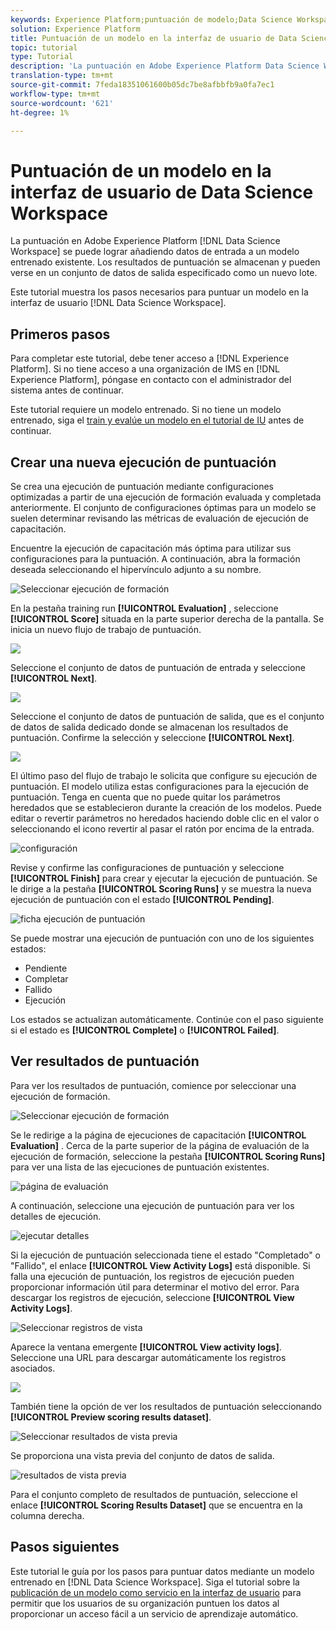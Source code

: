 ```yaml
---
keywords: Experience Platform;puntuación de modelo;Data Science Workspace;temas populares;iu;ejecución de puntuación;resultados de puntuación
solution: Experience Platform
title: Puntuación de un modelo en la interfaz de usuario de Data Science Workspace
topic: tutorial
type: Tutorial
description: 'La puntuación en Adobe Experience Platform Data Science Workspace se puede lograr añadiendo datos de entrada a un modelo entrenado existente. Los resultados de puntuación se almacenan y pueden verse en un conjunto de datos de salida especificado como un nuevo lote. '
translation-type: tm+mt
source-git-commit: 7feda18351061600b05dc7be8afbbfb9a0fa7ec1
workflow-type: tm+mt
source-wordcount: '621'
ht-degree: 1%

---
```



# Puntuación de un modelo en la interfaz de usuario de Data Science Workspace

La puntuación en Adobe Experience Platform [!DNL Data Science Workspace] se puede lograr añadiendo datos de entrada a un modelo entrenado existente. Los resultados de puntuación se almacenan y pueden verse en un conjunto de datos de salida especificado como un nuevo lote.

Este tutorial muestra los pasos necesarios para puntuar un modelo en la interfaz de usuario [!DNL Data Science Workspace].

## Primeros pasos

Para completar este tutorial, debe tener acceso a [!DNL Experience Platform]. Si no tiene acceso a una organización de IMS en [!DNL Experience Platform], póngase en contacto con el administrador del sistema antes de continuar.

Este tutorial requiere un modelo entrenado. Si no tiene un modelo entrenado, siga el [train y evalúe un modelo en el tutorial de IU](./train-evaluate-model-ui.md) antes de continuar.

## Crear una nueva ejecución de puntuación

Se crea una ejecución de puntuación mediante configuraciones optimizadas a partir de una ejecución de formación evaluada y completada anteriormente. El conjunto de configuraciones óptimas para un modelo se suelen determinar revisando las métricas de evaluación de ejecución de capacitación.

Encuentre la ejecución de capacitación más óptima para utilizar sus configuraciones para la puntuación. A continuación, abra la formación deseada seleccionando el hipervínculo adjunto a su nombre.

![Seleccionar ejecución de formación](../images/models-recipes/score/select-run.png)

En la pestaña training run **[!UICONTROL Evaluation]** , seleccione **[!UICONTROL Score]** situada en la parte superior derecha de la pantalla. Se inicia un nuevo flujo de trabajo de puntuación.

![](../images/models-recipes/score/training_run_overview.png)

Seleccione el conjunto de datos de puntuación de entrada y seleccione **[!UICONTROL Next]**.

![](../images/models-recipes/score/scoring_input.png)

Seleccione el conjunto de datos de puntuación de salida, que es el conjunto de datos de salida dedicado donde se almacenan los resultados de puntuación. Confirme la selección y seleccione **[!UICONTROL Next]**.

![](../images/models-recipes/score/scoring_results.png)

El último paso del flujo de trabajo le solicita que configure su ejecución de puntuación. El modelo utiliza estas configuraciones para la ejecución de puntuación.
Tenga en cuenta que no puede quitar los parámetros heredados que se establecieron durante la creación de los modelos. Puede editar o revertir parámetros no heredados haciendo doble clic en el valor o seleccionando el icono revertir al pasar el ratón por encima de la entrada.

![configuración](../images/models-recipes/score/configuration.png)

Revise y confirme las configuraciones de puntuación y seleccione **[!UICONTROL Finish]** para crear y ejecutar la ejecución de puntuación. Se le dirige a la pestaña **[!UICONTROL Scoring Runs]** y se muestra la nueva ejecución de puntuación con el estado **[!UICONTROL Pending]**.

![ficha ejecución de puntuación](../images/models-recipes/score/scoring_runs_tab.png)

Se puede mostrar una ejecución de puntuación con uno de los siguientes estados:
- Pendiente
- Completar
- Fallido
- Ejecución

Los estados se actualizan automáticamente. Continúe con el paso siguiente si el estado es **[!UICONTROL Complete]** o **[!UICONTROL Failed]**.

## Ver resultados de puntuación

Para ver los resultados de puntuación, comience por seleccionar una ejecución de formación.

![Seleccionar ejecución de formación](../images/models-recipes/score/select-run.png)

Se le redirige a la página de ejecuciones de capacitación **[!UICONTROL Evaluation]** . Cerca de la parte superior de la página de evaluación de la ejecución de formación, seleccione la pestaña **[!UICONTROL Scoring Runs]** para ver una lista de las ejecuciones de puntuación existentes.

![página de evaluación](../images/models-recipes/score/view_scoring_runs.png)

A continuación, seleccione una ejecución de puntuación para ver los detalles de ejecución.

![ejecutar detalles](../images/models-recipes/score/view_details.png)

Si la ejecución de puntuación seleccionada tiene el estado &quot;Completado&quot; o &quot;Fallido&quot;, el enlace **[!UICONTROL View Activity Logs]** está disponible. Si falla una ejecución de puntuación, los registros de ejecución pueden proporcionar información útil para determinar el motivo del error. Para descargar los registros de ejecución, seleccione **[!UICONTROL View Activity Logs]**.

![Seleccionar registros de vista](../images/models-recipes/score/view_logs.png)

Aparece la ventana emergente **[!UICONTROL View activity logs]**. Seleccione una URL para descargar automáticamente los registros asociados.

![](../images/models-recipes/score/activity_logs.png)

También tiene la opción de ver los resultados de puntuación seleccionando **[!UICONTROL Preview scoring results dataset]**.

![Seleccionar resultados de vista previa](../images/models-recipes/score/view_results.png)

Se proporciona una vista previa del conjunto de datos de salida.

![resultados de vista previa](../images/models-recipes/score/preview_results.png)

Para el conjunto completo de resultados de puntuación, seleccione el enlace **[!UICONTROL Scoring Results Dataset]** que se encuentra en la columna derecha.

## Pasos siguientes

Este tutorial le guía por los pasos para puntuar datos mediante un modelo entrenado en [!DNL Data Science Workspace]. Siga el tutorial sobre la [publicación de un modelo como servicio en la interfaz de usuario](./publish-model-service-ui.md) para permitir que los usuarios de su organización puntuen los datos al proporcionar un acceso fácil a un servicio de aprendizaje automático.
